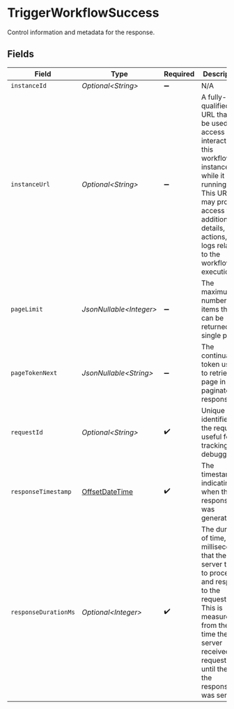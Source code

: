 # TriggerWorkflowSuccess

Control information and metadata for the response.


## Fields

| Field                                                                                                                                                                                                                 | Type                                                                                                                                                                                                                  | Required                                                                                                                                                                                                              | Description                                                                                                                                                                                                           | Example                                                                                                                                                                                                               |
| --------------------------------------------------------------------------------------------------------------------------------------------------------------------------------------------------------------------- | --------------------------------------------------------------------------------------------------------------------------------------------------------------------------------------------------------------------- | --------------------------------------------------------------------------------------------------------------------------------------------------------------------------------------------------------------------- | --------------------------------------------------------------------------------------------------------------------------------------------------------------------------------------------------------------------- | --------------------------------------------------------------------------------------------------------------------------------------------------------------------------------------------------------------------- |
| `instanceId`                                                                                                                                                                                                          | *Optional\<String>*                                                                                                                                                                                                   | :heavy_minus_sign:                                                                                                                                                                                                    | N/A                                                                                                                                                                                                                   |                                                                                                                                                                                                                       |
| `instanceUrl`                                                                                                                                                                                                         | *Optional\<String>*                                                                                                                                                                                                   | :heavy_minus_sign:                                                                                                                                                                                                    | A fully-qualified URL that can be used to access or interact with this<br/>workflow instance while it is running. This URL may provide access to<br/>additional details, actions, or logs related to the workflow execution.<br/> |                                                                                                                                                                                                                       |
| `pageLimit`                                                                                                                                                                                                           | *JsonNullable\<Integer>*                                                                                                                                                                                              | :heavy_minus_sign:                                                                                                                                                                                                    | The maximum number of items that can be returned in a single page.                                                                                                                                                    | 10                                                                                                                                                                                                                    |
| `pageTokenNext`                                                                                                                                                                                                       | *JsonNullable\<String>*                                                                                                                                                                                               | :heavy_minus_sign:                                                                                                                                                                                                    | The continuation token used to retrieve a page in a paginated response.                                                                                                                                               | abc123                                                                                                                                                                                                                |
| `requestId`                                                                                                                                                                                                           | *Optional\<String>*                                                                                                                                                                                                   | :heavy_check_mark:                                                                                                                                                                                                    | Unique identifier for the request, useful for tracking and debugging.                                                                                                                                                 | 3f7c9e4b-851c-4f9b-89e7-123456789abc                                                                                                                                                                                  |
| `responseTimestamp`                                                                                                                                                                                                   | [OffsetDateTime](https://docs.oracle.com/javase/8/docs/api/java/time/OffsetDateTime.html)                                                                                                                             | :heavy_check_mark:                                                                                                                                                                                                    | The timestamp indicating when the response was generated.                                                                                                                                                             | 2024-10-17T14:30:00Z                                                                                                                                                                                                  |
| `responseDurationMs`                                                                                                                                                                                                  | *Optional\<Integer>*                                                                                                                                                                                                  | :heavy_check_mark:                                                                                                                                                                                                    | The duration of time, in milliseconds, that the server took to process and respond <br/>to the request. This is measured from the time the server received the request <br/>until the time the response was sent.<br/> | 150                                                                                                                                                                                                                   |